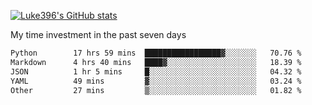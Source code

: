 [![Luke396's GitHub stats](https://github-readme-stats.vercel.app/api?username=luke396&show_icons=true&theme=synthwave&hide=stars)](https://github.com/anuraghazra/github-readme-stats)

My time investment in the past seven days

<!--START_SECTION:waka-->

```txt
Python        17 hrs 59 mins  █████████████████▓░░░░░░░   70.76 %
Markdown      4 hrs 40 mins   ████▓░░░░░░░░░░░░░░░░░░░░   18.39 %
JSON          1 hr 5 mins     █░░░░░░░░░░░░░░░░░░░░░░░░   04.32 %
YAML          49 mins         ▓░░░░░░░░░░░░░░░░░░░░░░░░   03.24 %
Other         27 mins         ▒░░░░░░░░░░░░░░░░░░░░░░░░   01.82 %
```

<!--END_SECTION:waka-->

<!--
**luke396/luke396** is a ✨ _special_ ✨ repository because its `README.md` (this file) appears on your GitHub profile.

Here are some ideas to get you started:

- 🔭 I’m currently working on ...
- 🌱 I’m currently learning ...
- 👯 I’m looking to collaborate on ...
- 🤔 I’m looking for help with ...
- 💬 Ask me about ...
- 📫 How to reach me: ...
- 😄 Pronouns: ...
- ⚡ Fun fact: ...
-->

